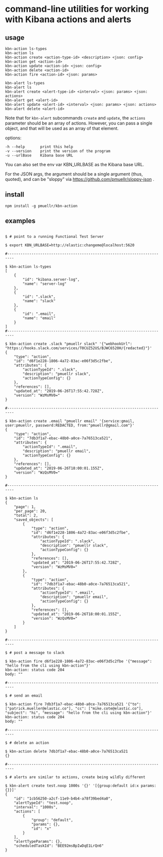 command-line utilities for working with Kibana actions and alerts
===============================================================================

## usage

    kbn-action ls-types
    kbn-action ls
    kbn-action create <action-type-id> <description> <json: config>
    kbn-action get <action-id>
    kbn-action update <action-id> <json: config>
    kbn-action delete <action-id>
    kbn-action fire <action-id> <json: params>

    kbn-alert ls-types
    kbn-alert ls
    kbn-alert create <alert-type-id> <interval> <json: params> <json: actions>
    kbn-alert get <alert-id>
    kbn-alert update <alert-id> <interval> <json: params> <json: actions>
    kbn-alert delete <alert-id>

Note that for `kbn-alert` subcommands `create` and `update`, the `actions`
parameter should be an array of actions.  However, you can pass a single
object, and that will be used as an array of that element.

options:

    -h --help       print this help
    -v --version    print the version of the program
    -u --urlBase    Kibana base URL

You can also set the env var KBN_URLBASE as the Kibana base URL.

For the JSON args, the argument should be a single argument (thus, quoted),
and can be "sloppy" via https://github.com/pmuellr/sloppy-json . 

## install

    npm install -g pmuellr/kbn-action

## examples

```console

$ # point to a running Functional Test Server

$ export KBN_URLBASE=http://elastic:changeme@localhost:5620

#-------------------------------------------------------------------------

$ kbn-action ls-types
[
    {
        "id": "kibana.server-log",
        "name": "server-log"
    },
    {
        "id": ".slack",
        "name": "slack"
    },
    {
        "id": ".email",
        "name": "email"
    }
]
#-------------------------------------------------------------------------

$ kbn-action create .slack "pmuellr slack" '{"webhookUrl": "https://hooks.slack.com/services/T0CUZ52US/BJWC6520H/{redacted}"}'
{
    "type": "action",
    "id": "d6f1e228-1806-4a72-83ac-e06f3d5c2fbe",
    "attributes": {
        "actionTypeId": ".slack",
        "description": "pmuellr slack",
        "actionTypeConfig": {}
    },
    "references": [],
    "updated_at": "2019-06-26T17:55:42.728Z",
    "version": "WzMsMV0="
}

#-------------------------------------------------------------------------

$ kbn-action create .email "pmuellr email" '{service:gmail, user:pmuellr, password:REDACTED, from:"pmuellr@gmail.com"}'
{
    "type": "action",
    "id": "7db3f1a7-ebac-48b0-a0ce-7a76513ca521",
    "attributes": {
        "actionTypeId": ".email",
        "description": "pmuellr email",
        "actionTypeConfig": {}
    },
    "references": [],
    "updated_at": "2019-06-26T18:00:01.155Z",
    "version": "WzQsMV0="
}

#-------------------------------------------------------------------------

$ kbn-action ls
{
    "page": 1,
    "per_page": 20,
    "total": 2,
    "saved_objects": [
        {
            "type": "action",
            "id": "d6f1e228-1806-4a72-83ac-e06f3d5c2fbe",
            "attributes": {
                "actionTypeId": ".slack",
                "description": "pmuellr slack",
                "actionTypeConfig": {}
            },
            "references": [],
            "updated_at": "2019-06-26T17:55:42.728Z",
            "version": "WzMsMV0="
        },
        {
            "type": "action",
            "id": "7db3f1a7-ebac-48b0-a0ce-7a76513ca521",
            "attributes": {
                "actionTypeId": ".email",
                "description": "pmuellr email",
                "actionTypeConfig": {}
            },
            "references": [],
            "updated_at": "2019-06-26T18:00:01.155Z",
            "version": "WzQsMV0="
        }
    ]
}

#-------------------------------------------------------------------------

$ # post a message to slack

$ kbn-action fire d6f1e228-1806-4a72-83ac-e06f3d5c2fbe '{"message": "hello from the cli using kbn-action"}'
kbn-action: status code 204
body: ""

#-------------------------------------------------------------------------

$ # send an email

$ kbn-action fire 7db3f1a7-ebac-48b0-a0ce-7a76513ca521 '{"to": ["patrick.mueller@elastic.co"], "cc": ["mike.cote@elastic.co"], "subject": "hi", "message": "hello from the cli using kbn-action"}'
kbn-action: status code 204
body: ""

#-------------------------------------------------------------------------

$ # delete an action

$ kbn-action delete 7db3f1a7-ebac-48b0-a0ce-7a76513ca521
{}

#-------------------------------------------------------------------------

$ # alerts are similar to actions, create being wildly different

$ kbn-alert create test.noop 1000s '{}' '[{group:default id:x params:{}}]'
{
    "id": "1cb56250-a2cf-11e9-b4b4-a78f39bed4a0",
    "alertTypeId": "test.noop",
    "interval": "1000s",
    "actions": [
        {
            "group": "default",
            "params": {},
            "id": "x"
        }
    ],
    "alertTypeParams": {},
    "scheduledTaskId": "BEE92msBpIwDqE1LrQn6"
}
```